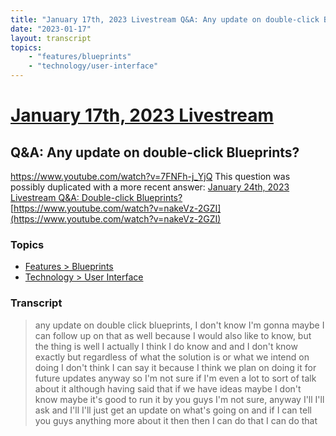 ```yaml
---
title: "January 17th, 2023 Livestream Q&A: Any update on double-click Blueprints?"
date: "2023-01-17"
layout: transcript
topics:
    - "features/blueprints"
    - "technology/user-interface"
---
```

# [January 17th, 2023 Livestream](../2023-01-17.md)
## Q&A: Any update on double-click Blueprints?
https://www.youtube.com/watch?v=7FNFh-j_YjQ
This question was possibly duplicated with a more recent answer: [January 24th, 2023 Livestream Q&A: Double-click Blueprints?](./yt-nakeVz-2GZI.md) [https://www.youtube.com/watch?v=nakeVz-2GZI](https://www.youtube.com/watch?v=nakeVz-2GZI)


### Topics
* [Features > Blueprints](../topics/features/blueprints.md)
* [Technology > User Interface](../topics/technology/user-interface.md)

### Transcript

> any update on double click blueprints, I don't know I'm gonna maybe I can follow up on that as well because I would also like to know, but the thing is well I actually I think I do know and and I don't know exactly but regardless of what the solution is or what we intend on doing I don't think I can say it because I think we plan on doing it for future updates anyway so I'm not sure if I'm even a lot to sort of talk about it although having said that if we have ideas maybe I don't know maybe it's good to run it by you guys I'm not sure, anyway I'll I'll ask and I'll I'll just get an update on what's going on and if I can tell you guys anything more about it then then I can do that I can do that
